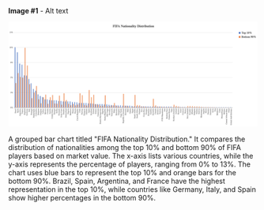 <detail>
<summary><b>Image #1</b> - Alt text</summary>

![FIFA Nationality distribution](1.png)

A grouped bar chart titled "FIFA Nationality Distribution." It compares the distribution of nationalities among the top 10% and bottom 90% of FIFA players based on market value. The x-axis lists various countries, while the y-axis represents the percentage of players, ranging from 0% to 13%. The chart uses blue bars to represent the top 10% and orange bars for the bottom 90%. Brazil, Spain, Argentina, and France have the highest representation in the top 10%, while countries like Germany, Italy, and Spain show higher percentages in the bottom 90%.
</detail>